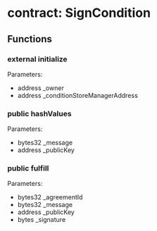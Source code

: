 
# contract: SignCondition


## Functions

### external initialize
Parameters:
* address _owner
* address _conditionStoreManagerAddress

### public hashValues
Parameters:
* bytes32 _message
* address _publicKey

### public fulfill
Parameters:
* bytes32 _agreementId
* bytes32 _message
* address _publicKey
* bytes _signature
